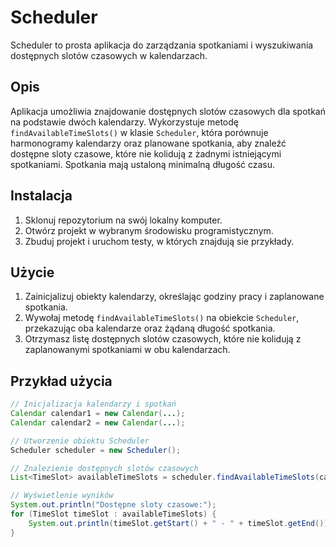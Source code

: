 # Scheduler

Scheduler to prosta aplikacja do zarządzania spotkaniami i wyszukiwania dostępnych slotów czasowych w kalendarzach.

## Opis

Aplikacja umożliwia znajdowanie dostępnych slotów czasowych dla spotkań na podstawie dwóch kalendarzy. Wykorzystuje metodę `findAvailableTimeSlots()` w klasie `Scheduler`, która porównuje harmonogramy kalendarzy oraz planowane spotkania, aby znaleźć dostępne sloty czasowe, które nie kolidują z żadnymi istniejącymi spotkaniami. Spotkania mają ustaloną minimalną długość czasu.

## Instalacja

1. Sklonuj repozytorium na swój lokalny komputer.
2. Otwórz projekt w wybranym środowisku programistycznym.
3. Zbuduj projekt i uruchom testy, w których znajdują sie przykłady.

## Użycie

1. Zainicjalizuj obiekty kalendarzy, określając godziny pracy i zaplanowane spotkania.
2. Wywołaj metodę `findAvailableTimeSlots()` na obiekcie `Scheduler`, przekazując oba kalendarze oraz żądaną długość spotkania.
3. Otrzymasz listę dostępnych slotów czasowych, które nie kolidują z zaplanowanymi spotkaniami w obu kalendarzach.

## Przykład użycia

```java
// Inicjalizacja kalendarzy i spotkań
Calendar calendar1 = new Calendar(...);
Calendar calendar2 = new Calendar(...);

// Utworzenie obiektu Scheduler
Scheduler scheduler = new Scheduler();

// Znalezienie dostępnych slotów czasowych
List<TimeSlot> availableTimeSlots = scheduler.findAvailableTimeSlots(calendar1, calendar2, 60);

// Wyświetlenie wyników
System.out.println("Dostępne sloty czasowe:");
for (TimeSlot timeSlot : availableTimeSlots) {
    System.out.println(timeSlot.getStart() + " - " + timeSlot.getEnd());
}
